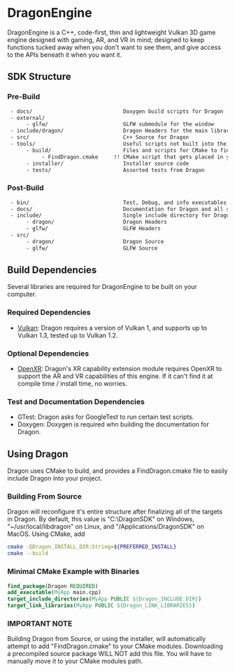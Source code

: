 # DragonEngine
DragonEngine is a C++, code-first, thin and lightweight Vulkan 3D game engine designed with gaming, AR, and VR in mind; designed to keep functions tucked away when you don't want to see them, and give access to the APIs beneath it when you want it. 

## SDK Structure
### Pre-Build
```txt
 - docs/                             Doxygen build scripts for Dragon
 - external/
      - glfw/                        GLFW submodule for the window
 - include/dragon/                   Dragon Headers for the main library.
 - src/                              C++ Source for Dragon
 - tools/                            Useful scripts not built into the library binary
      - build/                       Files and scripts for CMake to find Dragon
           - FindDragon.cmake     !! CMake script that gets placed in your CMake modules directory !!
      - installer/                   Installer source code
      - tests/                       Assorted tests from Dragon
```

### Post-Build
```txt
 - bin/                              Test, Debug, and info executables
 - docs/                             Documentation for Dragon and all submodules
 - include/                          Single include directory for Dragon
      - dragon/                      Dragon Headers
      - glfw/                        GLFW Headers
 - src/
      - dragon/                      Dragon Source
      - glfw/                        GLFW Source
```

## Build Dependencies
Several libraries are required for DragonEngine to be built on your computer. 

### Required Dependencies
 - [Vulkan](https://khronos.org/vulkan): Dragon requires a version of Vulkan 1, and supports up to Vulkan 1.3, tested up to Vulkan 1.2. 

### Optional Dependencies
 - [OpenXR](https://khronos.org/openxr): Dragon's XR capability extension module requires OpenXR to support the AR and VR capabilities of this engine. If it can't find it at compile time / install time, no worries. 

### Test and Documentation Dependencies
 - GTest: Dragon asks for GoogleTest to run certain test scripts.
 - Doxygen: Doxygen is required whn building the documentation for Dragon.  

## Using Dragon
Dragon uses CMake to build, and provides a FindDragon.cmake file to easily include Dragon into your project. 

### Building From Source
Dragon will reconfigure it's entire structure after finalizing all of the targets in Dragon. By default, this value is "C:\DragonSDK\" on Windows, "~/usr/local/libdragon" on Linux, and "/Applications/DragonSDK" on MacOS. Using CMake, add 
```sh
cmake -DDragon_INSTALL_DIR:String=${PREFERRED_INSTALL}
cmake --build
```

### Minimal CMake Example with Binaries
```CMake
find_package(Dragon REQUIRED)
add_executable(MyApp main.cpp)
target_include_directories(MyApp PUBLIC ${Dragon_INCLUDE_DIR})
target_link_libraries(MyApp PUBLIC ${Dragon_LINK_LIBRARIES})
```

### IMPORTANT NOTE
Building Dragon from Source, or using the installer, will automatically attempt to add "FindDragon.cmake" to your CMake modules. Downloading a precompiled source package WILL NOT add this file. You will have to manually move it to your CMake modules path.
